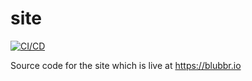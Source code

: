 # site

[![CI/CD](https://github.com/BlubbrDev/site/actions/workflows/main.yaml/badge.svg)](https://github.com/BlubbrDev/site/actions/workflows/main.yaml)

Source code for the site which is live at https://blubbr.io
